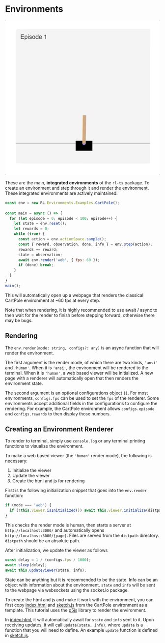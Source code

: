 # Environments

![](./cartpole.gif)

These are the main, **integrated environments** of the `rl-ts` package. To create an environment and step through it and render the environment. These integrated environments are actively maintained.

```js
const env = new RL.Environments.Examples.CartPole();

const main = async () => {
  for (let episode = 0; episode < 100; episode++) {
    let state = env.reset();
    let rewards = 0;
    while (true) {
      const action = env.actionSpace.sample();
      const { reward, observation, done, info } = env.step(action);
      rewards += reward;
      state = observation;
      await env.render('web', { fps: 60 });
      if (done) break;
    }
  }
}
main();
```

This will automatically open up a webpage that renders the classical CartPole environment at ~60 fps at every step.

Note that when rendering, it is highly recommended to use await / async to then wait for the render to finish before stepping forward, otherwise there may be bugs.

## Rendering

The `env.render(mode: string, configs?: any)` is an async function that will render the environment. 

The first argument is the render mode, of which there are two kinds, `'ansi'` and `'human'`. When it is `'ansi'`, the environment will be rendered to the terminal. When it is `'human'`, a web based viewer will be initialized. A new page with a renderer will automatically open that then renders the environment state. 

The second argument is an optional configurations object `{}`. For most environments, `configs.fps` can be used to set the `fps` of the renderer. Some environments accept additional fields in the configurations to configure the rendering. For example, the CartPole environment allows `configs.episode` and `configs.rewards` to then display those numbers.

## Creating an Environment Renderer

To render to terminal, simply use `console.log` or any terminal printing functions to visualize the environment.

To make a web based viewer (the `'human'` render mode), the following is necessary:
1. Initialize the viewer
2. Update the viewer
3. Create the html and js for rendering

First is the following initialization snippet that goes into the `env.render` function:

```js
if (mode === 'web') {
  if (!this.viewer.isInitialized()) await this.viewer.initialize(distpath, path);
}
```

This checks the render mode is human, then starts a server at `http://localhost:3000/` and automatically opens `http://localhost:3000/{page}`. Files are served from the `distpath` directory. `distpath` should be an absolute path. 

After initialization, we update the viewer as follows

```js
const delay = 1 / (configs.fps / 1000);
await sleep(delay);
await this.updateViewer(state, info);
```

State can be anything but it is recommended to be the state. Info can be an object with information about the environment. `state` and `info` will be sent to the webpage via websockets using the socket.io package.

To create the html and js and make it work with the environment, you can first copy [index.html]() and [sketch.js]() from the CartPole environment as a template. This tutorial uses the [p5js](https://p5js.org/) library to render the environment.

In [index.html](), it will automatically await for `state` and `info` sent to it. Upon receiving updates, it will call `update(state, info)`, where `update` is a function that you will need to define. An example `update` function is defined in [sketch.js]().



